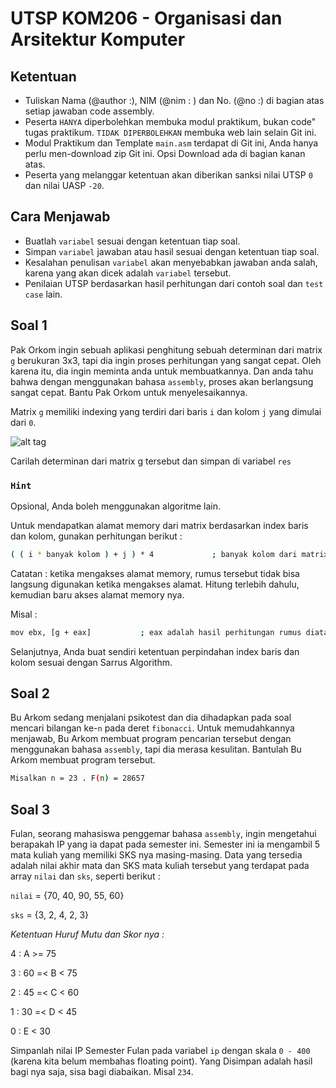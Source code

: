 # UTSP KOM206 - Organisasi dan Arsitektur Komputer

## Ketentuan
- Tuliskan Nama (@author :), NIM (@nim : ) dan No. (@no :) di bagian atas setiap jawaban code assembly.
- Peserta `HANYA` diperbolehkan membuka modul praktikum, bukan code" tugas praktikum. `TIDAK DIPERBOLEHKAN` membuka web lain selain Git ini.
- Modul Praktikum dan Template `main.asm` terdapat di Git ini, Anda hanya perlu men-download zip Git ini. Opsi Download ada di bagian kanan atas.
- Peserta yang melanggar ketentuan akan diberikan sanksi nilai UTSP `0` dan nilai UASP `-20`.


## Cara Menjawab
- Buatlah `variabel` sesuai dengan ketentuan tiap soal.
- Simpan `variabel` jawaban atau hasil sesuai dengan ketentuan tiap soal.
- Kesalahan penulisan `variabel` akan menyebabkan jawaban anda salah, karena yang akan dicek adalah `variabel` tersebut.
- Penilaian UTSP berdasarkan hasil perhitungan dari contoh soal dan `test case` lain.

## Soal 1

Pak Orkom ingin sebuah aplikasi penghitung sebuah determinan dari matrix ` g ` berukuran 3x3, tapi dia ingin proses perhitungan yang sangat cepat.
Oleh karena itu, dia ingin meminta anda untuk membuatkannya. Dan anda tahu bahwa dengan menggunakan bahasa `assembly`, proses akan
berlangsung sangat cepat. Bantu Pak Orkom untuk menyelesaikannya.

Matrix `g` memiliki indexing yang terdiri dari baris `i` dan kolom `j` yang dimulai dari `0`.

![alt tag](http://www.cmsc.uwa.edu.au/__data/assets/image/0010/760546/formula-1.gif)

Carilah determinan dari matrix g tersebut dan simpan di variabel ` res `

### `Hint`

Opsional, Anda boleh menggunakan algoritme lain.

Untuk mendapatkan alamat memory dari matrix berdasarkan index baris dan kolom, gunakan perhitungan berikut :
```bash
( ( i * banyak kolom ) + j ) * 4             ; banyak kolom dari matrix 3x3 = 3
```
Catatan : ketika mengakses alamat memory, rumus tersebut tidak bisa langsung digunakan ketika mengakses alamat.
Hitung terlebih dahulu, kemudian baru akses alamat memory nya.

Misal :
```bash
mov ebx, [g + eax]           ; eax adalah hasil perhitungan rumus diatas.
```

Selanjutnya, Anda buat sendiri ketentuan perpindahan index baris dan kolom sesuai dengan Sarrus Algorithm.



## Soal 2

Bu Arkom sedang menjalani psikotest dan dia dihadapkan pada soal mencari bilangan ke-`n` pada deret `fibonacci`. Untuk memudahkannya
menjawab, Bu Arkom membuat program pencarian tersebut dengan menggunakan bahasa `assembly`, tapi dia merasa kesulitan.
Bantulah Bu Arkom membuat program tersebut.

```bash
Misalkan n = 23 . F(n) = 28657
```

## Soal 3

Fulan, seorang mahasiswa penggemar bahasa `assembly`, ingin mengetahui berapakah IP yang ia dapat pada semester ini.
Semester ini ia mengambil 5 mata kuliah yang memiliki SKS nya masing-masing.
Data yang tersedia adalah nilai akhir mata dan SKS mata kuliah tersebut yang terdapat pada array `nilai` dan `sks`, seperti berikut :

`nilai` = {70, 40, 90, 55, 60}

`sks` = {3, 2, 4, 2, 3}


*Ketentuan Huruf Mutu dan Skor nya :*

4 : A >= 75

3 : 60 =< B < 75

2 : 45 =< C < 60

1 : 30 =< D < 45

0 : E < 30

Simpanlah nilai IP Semester Fulan pada variabel `ip` dengan skala `0 - 400` (karena kita belum membahas floating point).
Yang Disimpan adalah hasil bagi nya saja, sisa bagi diabaikan. Misal `234`.